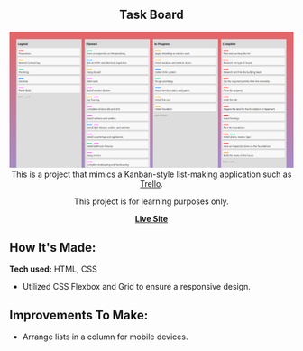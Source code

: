 <div align="center">

<h2 align="center">Task Board</h2>
<a href="https://stephnicoledev.github.io/task-board/"><img src="Board_Preview.png" width="800"><a/>
   <br/>
This is a project that mimics a Kanban-style list-making application such as <a href="https://trello.com/">Trello</a>.
 
  This project is for learning purposes only.

<a href="https://stephnicoledev.github.io/task-board/"><strong>Live Site</strong></a></div>

## How It's Made:

**Tech used:** HTML, CSS

- Utilized CSS Flexbox and Grid to ensure a responsive design.

## Improvements To Make:

- Arrange lists in a column for mobile devices.
